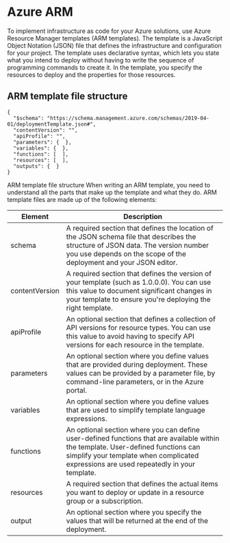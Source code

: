 # Azure ARM 

To implement infrastructure as code for your Azure solutions, use Azure Resource Manager templates (ARM templates). The template is a JavaScript Object Notation (JSON) file that defines the infrastructure and configuration for your project. The template uses declarative syntax, which lets you state what you intend to deploy without having to write the sequence of programming commands to create it. In the template, you specify the resources to deploy and the properties for those resources.

## ARM template file structure

```
{
  "$schema": "https://schema.management.azure.com/schemas/2019-04-01/deploymentTemplate.json#",
  "contentVersion": "",
  "apiProfile": "",
  "parameters": {  },
  "variables": {  },
  "functions": [  ],
  "resources": [  ],
  "outputs": {  }
}
```


ARM template file structure
When writing an ARM template, you need to understand all the parts that make up the template and what they do. ARM template files are made up of the following elements:

Element	|Description|
|-|-|
schema	|A required section that defines the location of the JSON schema file that describes the structure of JSON data. The version number you use depends on the scope of the deployment and your JSON editor.
contentVersion	|A required section that defines the version of your template (such as 1.0.0.0). You can use this value to document significant changes in your template to ensure you're deploying the right template.
apiProfile	|An optional section that defines a collection of API versions for resource types. You can use this value to avoid having to specify API versions for each resource in the template.
parameters|	An optional section where you define values that are provided during deployment. These values can be provided by a parameter file, by command-line parameters, or in the Azure portal.
variables|	An optional section where you define values that are used to simplify template language expressions.
functions|	An optional section where you can define user-defined functions that are available within the template. User-defined functions can simplify your template when complicated expressions are used repeatedly in your template.
resources|	A required section that defines the actual items you want to deploy or update in a resource group or a subscription.
output|	An optional section where you specify the values that will be returned at the end of the deployment.